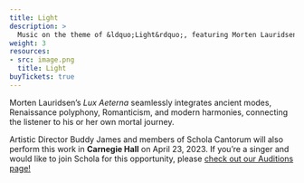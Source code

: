 ```yaml
---
title: Light
description: >
  Music on the theme of &ldquo;Light&rdquo;, featuring Morten Lauridsen&rsquo;s _Lux Aeterna_
weight: 3
resources:
- src: image.png
  title: Light
buyTickets: true
---
```


Morten Lauridsen&rsquo;s _Lux Aeterna_ seamlessly integrates ancient modes, Renaissance polyphony,
Romanticism, and modern harmonies, connecting the listener to his or her own mortal journey.

Artistic Director Buddy James and members of Schola Cantorum will also perform this work
in **Carnegie Hall** on April 23, 2023. If you&rsquo;re a singer and would like to join Schola
for this opportunity, please <a href="/sing">check out our Auditions page!</a>
